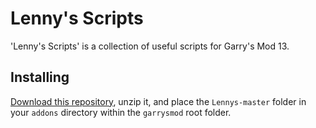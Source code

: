 # Lenny's Scripts
'Lenny's Scripts' is a collection of useful scripts for Garry's Mod 13.

## Installing
[Download this repository][1], unzip it, and place the `Lennys-master` folder in your `addons` directory within the `garrysmod` root folder.

  [1]: https://github.com/LennyPenny/Lennys/archive/master.zip
